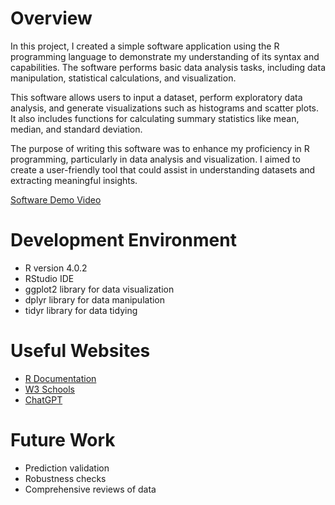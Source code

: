 
# Overview

In this project, I created a simple software application using the R programming language to demonstrate my understanding of its syntax and capabilities. The software performs basic data analysis tasks, including data manipulation, statistical calculations, and visualization.

This software allows users to input a dataset, perform exploratory data analysis, and generate visualizations such as histograms and scatter plots. It also includes functions for calculating summary statistics like mean, median, and standard deviation.

The purpose of writing this software was to enhance my proficiency in R programming, particularly in data analysis and visualization. I aimed to create a user-friendly tool that could assist in understanding datasets and extracting meaningful insights.

[Software Demo Video](https://www.youtube.com/watch?v=0_qLYg0xCqc)

# Development Environment

- R version 4.0.2
- RStudio IDE
- ggplot2 library for data visualization
- dplyr library for data manipulation
- tidyr library for data tidying

# Useful Websites

- [R Documentation](https://www.r-project.org/other-docs.html)
- [W3 Schools](https://www.w3schools.com/)
- [ChatGPT](https://chat.openai.com/)

# Future Work

- Prediction validation
- Robustness checks
- Comprehensive reviews of data

